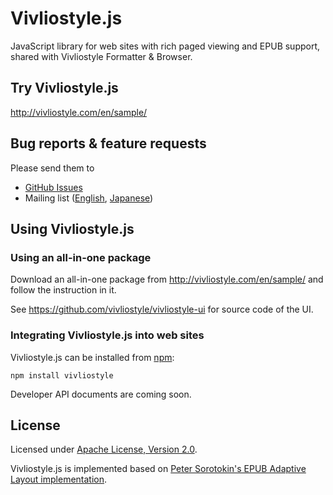 # Vivliostyle.js

JavaScript library for web sites with rich paged viewing and EPUB support, shared with Vivliostyle Formatter & Browser.

## Try Vivliostyle.js

<http://vivliostyle.com/en/sample/>

## Bug reports & feature requests

Please send them to

- [GitHub Issues](https://github.com/vivliostyle/vivliostyle.js/issues)
- Mailing list ([English](https://groups.google.com/forum/?hl=ja#!forum/vivliostyle), [Japanese](https://groups.google.com/forum/?hl=ja#!forum/vivliostyle-ja))

## Using Vivliostyle.js

### Using an all-in-one package

Download an all-in-one package from <http://vivliostyle.com/en/sample/> and follow the instruction in it.

See <https://github.com/vivliostyle/vivliostyle-ui> for source code of the UI.

### Integrating Vivliostyle.js into web sites

Vivliostyle.js can be installed from [npm](https://www.npmjs.com/package/vivliostyle):

```
npm install vivliostyle
```

Developer API documents are coming soon.

## License

Licensed under [Apache License, Version 2.0](http://www.apache.org/licenses/LICENSE-2.0).

Vivliostyle.js is implemented based on [Peter Sorotokin's EPUB Adaptive Layout implementation](https://github.com/sorotokin/adaptive-layout).
